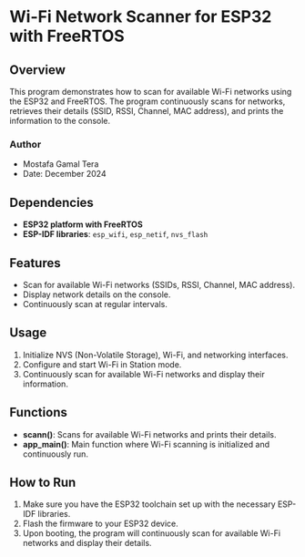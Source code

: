 # Wi-Fi Network Scanner for ESP32 with FreeRTOS

## Overview

This program demonstrates how to scan for available Wi-Fi networks using the ESP32 and FreeRTOS. The program continuously scans for networks, retrieves their details (SSID, RSSI, Channel, MAC address), and prints the information to the console.

### Author
- Mostafa Gamal Tera  
- Date: December 2024

## Dependencies

- **ESP32 platform with FreeRTOS**
- **ESP-IDF libraries**: `esp_wifi`, `esp_netif`, `nvs_flash`

## Features

- Scan for available Wi-Fi networks (SSIDs, RSSI, Channel, MAC address).
- Display network details on the console.
- Continuously scan at regular intervals.

## Usage

1. Initialize NVS (Non-Volatile Storage), Wi-Fi, and networking interfaces.
2. Configure and start Wi-Fi in Station mode.
3. Continuously scan for available Wi-Fi networks and display their information.

## Functions

- **scann()**: Scans for available Wi-Fi networks and prints their details.
- **app_main()**: Main function where Wi-Fi scanning is initialized and continuously run.

## How to Run

1. Make sure you have the ESP32 toolchain set up with the necessary ESP-IDF libraries.
2. Flash the firmware to your ESP32 device.
3. Upon booting, the program will continuously scan for available Wi-Fi networks and display their details.
